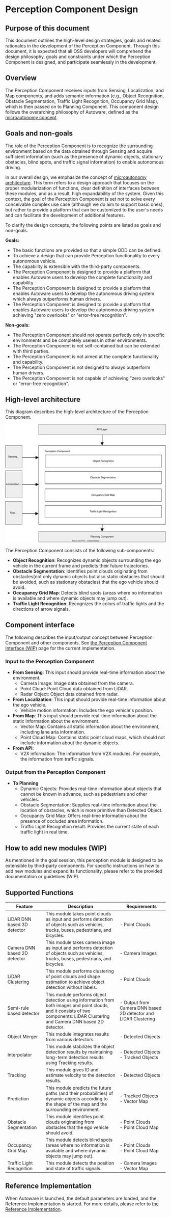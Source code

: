# Perception Component Design

## Purpose of this document

This document outlines the high-level design strategies, goals and related rationales in the development of the Perception Component. Through this document, it is expected that all OSS developers will comprehend the design philosophy, goals and constraints under which the Perception Component is designed, and participate seamlessly in the development.

## Overview

The Perception Component receives inputs from Sensing, Localization, and Map components, and adds semantic information (e.g., Object Recognition, Obstacle Segmentation, Traffic Light Recognition, Occupancy Grid Map), which is then passed on to Planning Component. This component design follows the overarching philosophy of Autoware, defined as the [microautonomy concept](https://autowarefoundation.github.io/autoware-documentation/main/design/autoware-concepts/).

## Goals and non-goals

The role of the Perception Component is to recognize the surrounding environment based on the data obtained through Sensing and acquire sufficient information (such as the presence of dynamic objects, stationary obstacles, blind spots, and traffic signal information) to enable autonomous driving.

In our overall design, we emphasize the concept of [microautonomy architecture](https://autowarefoundation.github.io/autoware-documentation/main/design/autoware-concepts). This term refers to a design approach that focuses on the proper modularization of functions, clear definition of interfaces between these modules, and as a result, high expandability of the system. Given this context, the goal of the Perception Component is set not to solve every conceivable complex use case (although we do aim to support basic ones), but rather to provide a platform that can be customized to the user's needs and can facilitate the development of additional features.

To clarify the design concepts, the following points are listed as goals and non-goals.

**Goals:**

- The basic functions are provided so that a simple ODD can be defined.
- To achieve a design that can provide Perception functionality to every autonomous vehicle.
- The capability is extensible with the third-party components.
- The Perception Component is designed to provide a platform that enables Autoware users to develop the complete functionality and capability.
- The Perception Component is designed to provide a platform that enables Autoware users to develop the autonomous driving system which always outperforms human drivers.
- The Perception Component is designed to provide a platform that enables Autoware users to develop the autonomous driving system achieving "zero overlooks" or "error-free recognition".

**Non-goals:**

- The Perception Component should not operate perfectly only in specific environments and be completely useless in other environments.
- The Perception Component is not self-contained but can be extended with third parties.
- The Perception Component is not aimed at the complete functionality and capability.
- The Perception Component is not designed to always outperform human drivers.
- The Perception Component is not capable of achieving "zero overlooks" or "error-free recognition".

## High-level architecture

This diagram describes the high-level architecture of the Perception Component.

![overall-perception-architecture](image/high-level-perception-diagram.drawio.svg)

The Perception Component consists of the following sub-components:

- **Object Recognition**: Recognizes dynamic objects surrounding the ego vehicle in the current frame and predicts their future trajectories.
- **Obstacle Segmentation**: Identifies point clouds originating from obstacles(not only dynamic objects but also static obstacles that should be avoided, such as stationary obstacles) that the ego vehicle should avoid.
- **Occupancy Grid Map**: Detects blind spots (areas where no information is available and where dynamic objects may jump out).
- **Traffic Light Recognition**: Recognizes the colors of traffic lights and the directions of arrow signals.

## Component interface

The following describes the input/output concept between Perception Component and other components. See [the Perception Component Interface (WIP)](../../autoware-interfaces/components/perception.md) page for the current implementation.

### Input to the Perception Component

- **From Sensing**: This input should provide real-time information about the environment.
  - Camera Image: Image data obtained from the camera.
  - Point Cloud: Point Cloud data obtained from LiDAR.
  - Radar Object: Object data obtained from radar.
- **From Localization**: This input should provide real-time information about the ego vehicle.
  - Vehicle motion information: Includes the ego vehicle's position.
- **From Map**: This input should provide real-time information about the static information about the environment.
  - Vector Map: Contains all static information about the environment, including lane aria information.
  - Point Cloud Map: Contains static point cloud maps, which should not include information about the dynamic objects.
- **From API**:
  - V2X information: The information from V2X modules. For example, the information from traffic signals.

### Output from the Perception Component

- **To Planning**
  - Dynamic Objects: Provides real-time information about objects that cannot be known in advance, such as pedestrians and other vehicles.
  - Obstacle Segmentation: Supplies real-time information about the location of obstacles, which is more primitive than Detected Object.
  - Occupancy Grid Map: Offers real-time information about the presence of occluded area information.
  - Traffic Light Recognition result: Provides the current state of each traffic light in real time.

## How to add new modules (WIP)

As mentioned in the goal session, this perception module is designed to be extensible by third-party components. For specific instructions on how to add new modules and expand its functionality, please refer to the provided documentation or guidelines (WIP).

## Supported Functions

| Feature                      | Description                                                                                                                                                                      | Requirements                                                    |
| ---------------------------- | -------------------------------------------------------------------------------------------------------------------------------------------------------------------------------- | --------------------------------------------------------------- |
| LiDAR DNN based 3D detector  | This module takes point clouds as input and performs detection of objects such as vehicles, trucks, buses, pedestrians, and bicycles.                                            | - Point Clouds                                                  |
| Camera DNN based 2D detector | This module takes camera image as input and performs detection of objects such as vehicles, trucks, buses, pedestrians, and bicycles.                                            | - Camera Images                                                 |
| LiDAR Clustering             | This module performs clustering of point clouds and shape estimation to achieve object detection without labels.                                                                 | - Point Clouds                                                  |
| Semi-rule based detector     | This module performs object detection using information from both images and point clouds, and it consists of two components: LiDAR Clustering and Camera DNN based 2D detector. | - Output from Camera DNN based 2D detector and LiDAR Clustering |
| Object Merger                | This module integrates results from various detectors.                                                                                                                           | - Detected Objects                                              |
| Interpolator                 | This module stabilizes the object detection results by maintaining long-term detection results using Tracking results.                                                           | - Detected Objects <br> - Tracked Objects                       |
| Tracking                     | This module gives ID and estimate velocity to the detection results.                                                                                                             | - Detected Objects                                              |
| Prediction                   | This module predicts the future paths (and their probabilities) of dynamic objects according to the shape of the map and the surrounding environment.                            | - Tracked Objects <br> - Vector Map                             |
| Obstacle Segmentation        | This module identifies point clouds originating from obstacles that the ego vehicle should avoid.                                                                                | - Point Clouds <br> - Point Cloud Map                           |
| Occupancy Grid Map           | This module detects blind spots (areas where no information is available and where dynamic objects may jump out).                                                                | - Point Clouds <br> - Point Cloud Map                           |
| Traffic Light Recognition    | This module detects the position and state of traffic signals.                                                                                                                   | - Camera Images <br> - Vector Map                               |

## Reference Implementation

When Autoware is launched, the default parameters are loaded, and the Reference Implementation is started. For more details, please refer to [the Reference Implementation](./reference_implementation.md).
